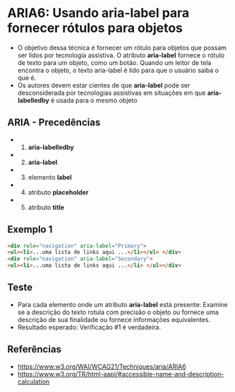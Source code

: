 # ARIA6: Usando **aria-label** para fornecer rótulos para objetos
* O objetivo dessa técnica é fornecer um rótulo para objetos que possam ser lidos por tecnologia assistiva. O atributo **aria-label** fornece o rótulo de texto para um objeto, como um botão. Quando um leitor de tela encontra o objeto, o texto aria-label é lido para que o usuário saiba o que é.
* Os autores devem estar cientes de que **aria-label** pode ser desconsiderada por tecnologias assistivas em situações em que **aria-labelledby** é usada para o mesmo objeto

## ARIA - Precedências
* 1. **aria-labelledby**
* 2. **aria-label**
* 3. elemento **label**
* 4. atributo **placeholder**
* 5. atributo **title**

## Exemplo 1
```html
<div role="navigation" aria-label="Primary">
<ul><li>...uma lista de links aqui ...</li></ul> </div>
<div role="navigation" aria-label="Secondary">
<ul><li>...uma lista de links aqui ...</li> </ul></div>
```

## Teste
* Para cada elemento onde um atributo **aria-label** está presente: Examine se a descrição do texto rotula com precisão o objeto ou fornece uma descrição de sua finalidade ou fornece informações equivalentes.
* Resultado esperado: Verificação #1 é verdadeira.

## Referências
* https://www.w3.org/WAI/WCAG21/Techniques/aria/ARIA6
* https://www.w3.org/TR/html-aapi/#accessible-name-and-description-calculation